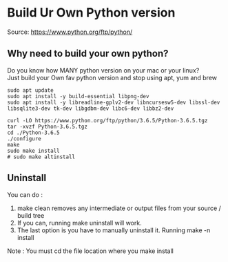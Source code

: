 # Build Ur Own Python version

Source: <a herf='https://www.python.org/ftp/python/'>https://www.python.org/ftp/python/</a>

## Why need to build your own python?
Do you know how MANY python version on your mac or your linux?\
Just build your Own fav python version and stop using apt, yum and brew

```
sudo apt update
sudo apt install -y build-essential libpng-dev
sudo apt install -y libreadline-gplv2-dev libncursesw5-dev libssl-dev libsqlite3-dev tk-dev libgdbm-dev libc6-dev libbz2-dev

curl -LO https://www.python.org/ftp/python/3.6.5/Python-3.6.5.tgz
tar -xvzf Python-3.6.5.tgz
cd ./Python-3.6.5 
./configure 
make
sudo make install
# sudo make altinstall
```

## Uninstall
You can do :

1. make clean removes any intermediate or output files from your source / build tree
1. If you can, running make uninstall will work.
1. The last option is you have to manually uninstall it. Running make -n install

Note : You must cd the file location where you make install
